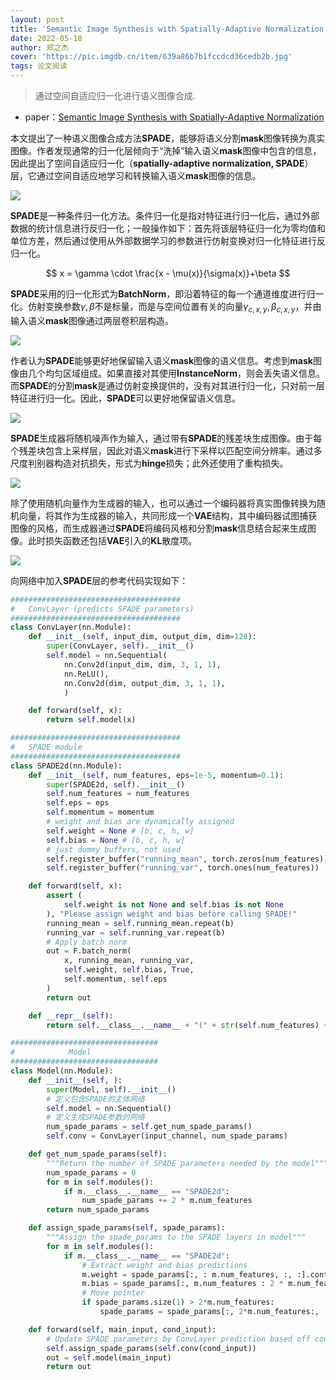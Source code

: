 ```yaml
---
layout: post
title: 'Semantic Image Synthesis with Spatially-Adaptive Normalization'
date: 2022-05-18
author: 郑之杰
cover: 'https://pic.imgdb.cn/item/639a86b7b1fccdcd36cedb2b.jpg'
tags: 论文阅读
---
```


> 通过空间自适应归一化进行语义图像合成.

- paper：[Semantic Image Synthesis with Spatially-Adaptive Normalization](https://arxiv.org/abs/1903.07291)

本文提出了一种语义图像合成方法**SPADE**，能够将语义分割**mask**图像转换为真实图像。作者发现通常的归一化层倾向于“洗掉”输入语义**mask**图像中包含的信息，因此提出了空间自适应归一化（**spatially-adaptive normalization, SPADE**）层，它通过空间自适应地学习和转换输入语义**mask**图像的信息。

![](https://pic.imgdb.cn/item/639a86dab1fccdcd36cf052f.jpg)


**SPADE**是一种条件归一化方法。条件归一化是指对特征进行归一化后，通过外部数据的统计信息进行反归一化；一般操作如下：首先将该层特征归一化为零均值和单位方差，然后通过使用从外部数据学习的参数进行仿射变换对归一化特征进行反归一化。

$$ x = \gamma \cdot \frac{x - \mu(x)}{\sigma(x)}+\beta $$

**SPADE**采用的归一化形式为**BatchNorm**，即沿着特征的每一个通道维度进行归一化。仿射变换参数$\gamma,\beta$不是标量，而是与空间位置有关的向量$\gamma_{c,x,y},\beta_{c,x,y}$，并由输入语义**mask**图像通过两层卷积层构造。

![](https://pic.imgdb.cn/item/639a8b11b1fccdcd36d3c37d.jpg)

作者认为**SPADE**能够更好地保留输入语义**mask**图像的语义信息。考虑到**mask**图像由几个均匀区域组成。如果直接对其使用**InstanceNorm**，则会丢失语义信息。而**SPADE**的分割**mask**是通过仿射变换提供的，没有对其进行归一化，只对前一层特征进行归一化。因此，**SPADE**可以更好地保留语义信息。

![](https://pic.imgdb.cn/item/639a8cabb1fccdcd36d5bb06.jpg)

**SPADE**生成器将随机噪声作为输入，通过带有**SPADE**的残差块生成图像。由于每个残差块包含上采样层，因此对语义**mask**进行下采样以匹配空间分辨率。通过多尺度判别器构造对抗损失，形式为**hinge**损失；此外还使用了重构损失。

![](https://pic.imgdb.cn/item/639a8d6cb1fccdcd36d69f14.jpg)

除了使用随机向量作为生成器的输入，也可以通过一个编码器将真实图像转换为随机向量，将其作为生成器的输入，共同形成一个**VAE**结构，其中编码器试图捕获图像的风格，而生成器通过**SPADE**将编码风格和分割**mask**信息结合起来生成图像。此时损失函数还包括**VAE**引入的**KL**散度项。

![](https://pic.imgdb.cn/item/639a8f23b1fccdcd36d8c4ea.jpg)

向网络中加入**SPADE**层的参考代码实现如下：

```python
######################################
#   ConvLayer (predicts SPADE parameters)
######################################
class ConvLayer(nn.Module):
    def __init__(self, input_dim, output_dim, dim=128):
        super(ConvLayer, self).__init__()
        self.model = nn.Sequential(
            nn.Conv2d(input_dim, dim, 3, 1, 1),
            nn.ReLU(),
            nn.Conv2d(dim, output_dim, 3, 1, 1),
            )

    def forward(self, x):
        return self.model(x)

######################################
#   SPADE module
######################################
class SPADE2d(nn.Module):
    def __init__(self, num_features, eps=1e-5, momentum=0.1):
        super(SPADE2d, self).__init__()
        self.num_features = num_features
        self.eps = eps
        self.momentum = momentum
        # weight and bias are dynamically assigned
        self.weight = None # [b, c, h, w]
        self.bias = None # [b, c, h, w]
        # just dummy buffers, not used
        self.register_buffer("running_mean", torch.zeros(num_features))
        self.register_buffer("running_var", torch.ones(num_features))

    def forward(self, x):
        assert (
            self.weight is not None and self.bias is not None
        ), "Please assign weight and bias before calling SPADE!"
        running_mean = self.running_mean.repeat(b)
        running_var = self.running_var.repeat(b)
        # Apply batch norm
        out = F.batch_norm(
            x, running_mean, running_var,
            self.weight, self.bias, True,
            self.momentum, self.eps
        )
        return out

    def __repr__(self):
        return self.__class__.__name__ + "(" + str(self.num_features) + ")"

#################################
#            Model
#################################
class Model(nn.Module):
    def __init__(self, ):
        super(Model, self).__init__()
        # 定义包含SPADE的主体网络
        self.model = nn.Sequential()
        # 定义生成SPADE参数的网络
        num_spade_params = self.get_num_spade_params()
        self.conv = ConvLayer(input_channel, num_spade_params)

    def get_num_spade_params(self):
        """Return the number of SPADE parameters needed by the model"""
        num_spade_params = 0
        for m in self.modules():
            if m.__class__.__name__ == "SPADE2d":
                num_spade_params += 2 * m.num_features
        return num_spade_params

    def assign_spade_params(self, spade_params):
        """Assign the spade_params to the SPADE layers in model"""
        for m in self.modules():
            if m.__class__.__name__ == "SPADE2d":
                # Extract weight and bias predictions
                m.weight = spade_params[:, : m.num_features, :, :].contiguous()
                m.bias = spade_params[:, m.num_features : 2 * m.num_features, :, :].contiguous()
                # Move pointer
                if spade_params.size(1) > 2*m.num_features:
                    spade_params = spade_params[:, 2*m.num_features:, :, :]

    def forward(self, main_input, cond_input):
        # Update SPADE parameters by ConvLayer prediction based off conditional input
        self.assign_spade_params(self.conv(cond_input))
        out = self.model(main_input)
        return out
```
